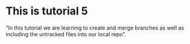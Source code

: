 # This is tutorial 5

“In this tutorial we are learning to create and merge branches as well as including the untracked files into our local repo”.